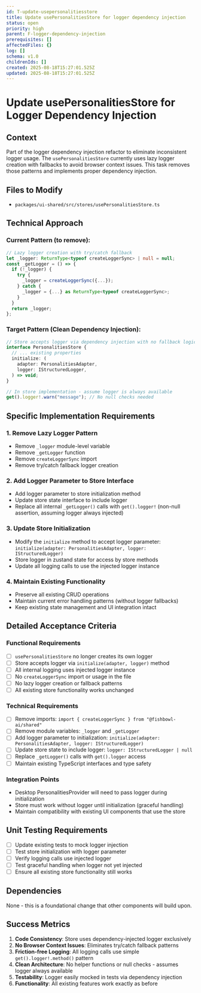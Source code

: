 ```yaml
---
id: T-update-usepersonalitiesstore
title: Update usePersonalitiesStore for logger dependency injection
status: open
priority: high
parent: F-logger-dependency-injection
prerequisites: []
affectedFiles: {}
log: []
schema: v1.0
childrenIds: []
created: 2025-08-18T15:27:01.525Z
updated: 2025-08-18T15:27:01.525Z
---
```


# Update usePersonalitiesStore for Logger Dependency Injection

## Context

Part of the logger dependency injection refactor to eliminate inconsistent logger usage. The `usePersonalitiesStore` currently uses lazy logger creation with fallbacks to avoid browser context issues. This task removes those patterns and implements proper dependency injection.

## Files to Modify

- `packages/ui-shared/src/stores/usePersonalitiesStore.ts`

## Technical Approach

### Current Pattern (to remove):

```typescript
// Lazy logger creation with try/catch fallback
let _logger: ReturnType<typeof createLoggerSync> | null = null;
const _getLogger = () => {
  if (!_logger) {
    try {
      _logger = createLoggerSync({...});
    } catch {
      _logger = {...} as ReturnType<typeof createLoggerSync>;
    }
  }
  return _logger;
};
```

### Target Pattern (Clean Dependency Injection):

```typescript
// Store accepts logger via dependency injection with no fallback logic
interface PersonalitiesStore {
  // ... existing properties
  initialize: (
    adapter: PersonalitiesAdapter,
    logger: IStructuredLogger,
  ) => void;
}

// In store implementation - assume logger is always available
get().logger!.warn("message"); // No null checks needed
```

## Specific Implementation Requirements

### 1. Remove Lazy Logger Pattern

- Remove `_logger` module-level variable
- Remove `_getLogger` function
- Remove `createLoggerSync` import
- Remove try/catch fallback logger creation

### 2. Add Logger Parameter to Store Interface

- Add logger parameter to store initialization method
- Update store state interface to include logger
- Replace all internal `_getLogger()` calls with `get().logger!` (non-null assertion, assuming logger always injected)

### 3. Update Store Initialization

- Modify the `initialize` method to accept logger parameter: `initialize(adapter: PersonalitiesAdapter, logger: IStructuredLogger)`
- Store logger in zustand state for access by store methods
- Update all logging calls to use the injected logger instance

### 4. Maintain Existing Functionality

- Preserve all existing CRUD operations
- Maintain current error handling patterns (without logger fallbacks)
- Keep existing state management and UI integration intact

## Detailed Acceptance Criteria

### Functional Requirements

- [ ] `usePersonalitiesStore` no longer creates its own logger
- [ ] Store accepts logger via `initialize(adapter, logger)` method
- [ ] All internal logging uses injected logger instance
- [ ] No `createLoggerSync` import or usage in the file
- [ ] No lazy logger creation or fallback patterns
- [ ] All existing store functionality works unchanged

### Technical Requirements

- [ ] Remove imports: `import { createLoggerSync } from "@fishbowl-ai/shared"`
- [ ] Remove module variables: `_logger` and `_getLogger`
- [ ] Add logger parameter to initialization: `initialize(adapter: PersonalitiesAdapter, logger: IStructuredLogger)`
- [ ] Update store state to include logger: `logger: IStructuredLogger | null`
- [ ] Replace `_getLogger()` calls with `get().logger` access
- [ ] Maintain existing TypeScript interfaces and type safety

### Integration Points

- Desktop PersonalitiesProvider will need to pass logger during initialization
- Store must work without logger until initialization (graceful handling)
- Maintain compatibility with existing UI components that use the store

## Unit Testing Requirements

- [ ] Update existing tests to mock logger injection
- [ ] Test store initialization with logger parameter
- [ ] Verify logging calls use injected logger
- [ ] Test graceful handling when logger not yet injected
- [ ] Ensure all existing store functionality still works

## Dependencies

None - this is a foundational change that other components will build upon.

## Success Metrics

1. **Code Consistency**: Store uses dependency-injected logger exclusively
2. **No Browser Context Issues**: Eliminates try/catch fallback patterns
3. **Friction-free Logging**: All logging calls use simple `get().logger!.method()` pattern
4. **Clean Architecture**: No helper functions or null checks - assumes logger always available
5. **Testability**: Logger easily mocked in tests via dependency injection
6. **Functionality**: All existing features work exactly as before
